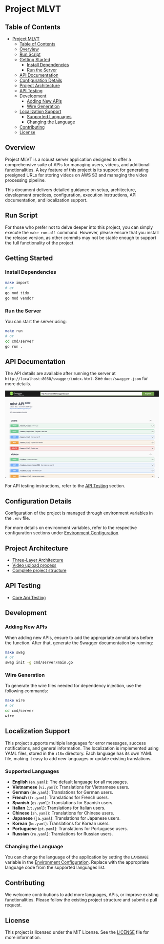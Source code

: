 
# Project MLVT

## Table of Contents

- [Project MLVT](#project-mlvt)
  - [Table of Contents](#table-of-contents)
  - [Overview](#overview)
  - [Run Script](#run-script)
  - [Getting Started](#getting-started)
    - [Install Dependencies](#install-dependencies)
    - [Run the Server](#run-the-server)
  - [API Documentation](#api-documentation)
  - [Configuration Details](#configuration-details)
  - [Project Architecture](#project-architecture)
  - [API Testing](#api-testing)
  - [Development](#development)
    - [Adding New APIs](#adding-new-apis)
    - [Wire Generation](#wire-generation)
  - [Localization Support](#localization-support)
    - [Supported Languages](#supported-languages)
    - [Changing the Language](#changing-the-language)
  - [Contributing](#contributing)
  - [License](#license)

## Overview

Project MLVT is a robust server application designed to offer a comprehensive suite of APIs for managing users, videos, and additional functionalities. A key feature of this project is its support for generating presigned URLs for storing videos on AWS S3 and managing the video processing pipeline.

This document delivers detailed guidance on setup, architecture, development practices, configuration, execution instructions, API documentation, and localization support.


## Run Script
For those who prefer not to delve deeper into this project, you can simply execute the `make run-all` command. However, please ensure that you install the release version, as other commits may not be stable enough to support the full functionality of the project.


## Getting Started

### Install Dependencies

```bash
make import
# or
go mod tidy
go mod vendor
```

### Run the Server

You can start the server using:

```bash
make run
# or
cd cmd/server
go run .
```

## API Documentation

The API details are available after running the server at `http://localhost:8080/swagger/index.html`. See `docs/swagger.json` for more details.

![Swagger UI](assets/swagger.png)

For API testing instructions, refer to the [API Testing](#api-testing) section.

## Configuration Details

Configuration of the project is managed through environment variables in the `.env` file.

For more details on environment variables, refer to the respective configuration sections under [Environment Configuration](assets/EnvironmentConfiguration.md).

## Project Architecture

* [Three-Layer Architecture](assets/Three-Layer-Architecture.md)
* [Video upload process](assets/VideoUploadProcess.md)
* [Complete project structure](assets/ProjectStructure.md)

## API Testing

* [Core Api Testing](assets/ApiTesting.md)

## Development

### Adding New APIs

When adding new APIs, ensure to add the appropriate annotations before the function. After that, generate the Swagger documentation by running:

```bash
make swag
# or
swag init -g cmd/server/main.go
```

### Wire Generation

To generate the wire files needed for dependency injection, use the following commands:

```bash
make wire
# or
cd cmd/server
wire
```

## Localization Support

This project supports multiple languages for error messages, success notifications, and general information. The localization is implemented using YAML files, stored in the `i18n` directory. Each language has its own YAML file, making it easy to add new languages or update existing translations.

### Supported Languages

- **English** (`en.yaml`): The default language for all messages.
- **Vietnamese** (`vi.yaml`): Translations for Vietnamese users.
- **German** (`de.yaml`): Translations for German users.
- **French** (`fr.yaml`): Translations for French users.
- **Spanish** (`es.yaml`): Translations for Spanish users.
- **Italian** (`it.yaml`): Translations for Italian users.
- **Chinese** (`zh.yaml`): Translations for Chinese users.
- **Japanese** (`ja.yaml`): Translations for Japanese users.
- **Korean** (`ko.yaml`): Translations for Korean users.
- **Portuguese** (`pt.yaml`): Translations for Portuguese users.
- **Russian** (`ru.yaml`): Translations for Russian users.

### Changing the Language

You can change the language of the application by setting the `LANGUAGE` variable in the [Environment Configuration](assets/EnvironmentConfiguration.md). Replace with the appropriate language code from the supported languages list.

## Contributing

We welcome contributions to add more languages, APIs, or improve existing functionalities. Please follow the existing project structure and submit a pull request.

## License

This project is licensed under the MIT License. See the [LICENSE](LICENSE.md) file for more information.